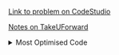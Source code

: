 [Link to problem on CodeStudio](https://www.codingninjas.com/codestudio/problems/frog-jump_3621012)

[Notes on TakeUForward](https://takeuforward.org/data-structure/dynamic-programming-frog-jump-dp-3/)

<details><summary>Most Optimised Code</summary>

![](https://github.com/archishmanghos/code-images/blob/master/DP-Striver/Lec-3.png)

</details>